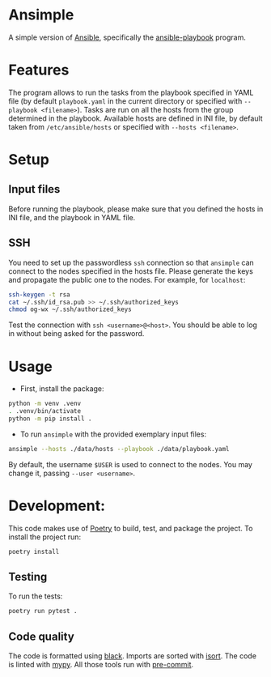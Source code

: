 Ansimple
========

A simple version of [Ansible](http://docs.ansible.com/ansible/latest/intro_getting_started.html#your-first-commands), specifically the [ansible-playbook](http://docs.ansible.com/ansible/latest/playbooks_intro.html) program.

# Features

The program allows to run the tasks from the playbook specified in YAML file (by default `playbook.yaml` in the current directory or specified with `--playbook <filename>`). Tasks are run on all the hosts from the group determined in the playbook. Available hosts are defined in INI file, by default taken from `/etc/ansible/hosts` or specified with `--hosts <filename>`.

# Setup

## Input files
Before running the playbook, please make sure that you defined the hosts in INI file, and the playbook in YAML file.

## SSH
You need to set up the passwordless `ssh` connection so that `ansimple` can connect to the nodes specified in the hosts file. Please generate the keys and propagate the public one to the nodes. For example, for `localhost`:
```bash
ssh-keygen -t rsa
cat ~/.ssh/id_rsa.pub >> ~/.ssh/authorized_keys
chmod og-wx ~/.ssh/authorized_keys
```
Test the connection with `ssh <username>@<host>`. You should be able to log in without being asked for the password.

# Usage

- First, install the package:
```bash
python -m venv .venv
. .venv/bin/activate
python -m pip install .
```
- To run `ansimple` with the provided exemplary input files:
```bash
ansimple --hosts ./data/hosts --playbook ./data/playbook.yaml
```
By default, the username `$USER` is used to connect to the nodes. You may change it, passing `--user <username>`.

# Development:

This code makes use of [Poetry](https://python-poetry.org/) to build, test, and package the project. To install the project run:
```bash
poetry install
```

## Testing

To run the tests:
```bash
poetry run pytest .
```

## Code quality

The code is formatted using [black](https://black.readthedocs.io/en/stable/). Imports are sorted with [isort](https://github.com/PyCQA/isort). The code is linted with [mypy](http://mypy-lang.org/). All those tools run with [pre-commit](https://pre-commit.com/).
